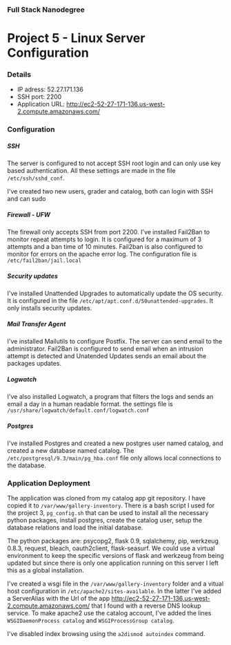 ### Full Stack Nanodegree
# Project 5 - Linux Server Configuration

### Details
- IP adress: 52.27.171.136
- SSH port: 2200
- Application URL: http://ec2-52-27-171-136.us-west-2.compute.amazonaws.com/

### Configuration
##### SSH
The server is configured to not accept SSH root login and can only use key based authentication.  All these settings are made in the file `/etc/ssh/sshd_conf`.

I've created two new users, grader and catalog, both can login with SSH and can sudo

##### Firewall - UFW
The firewall only accepts SSH from port 2200. I've installed Fail2Ban to monitor repeat attempts to login. It is configured for a maximum of 3 attempts and a ban time of 10 minutes. Fail2ban is also configured to monitor for errors on the apache error log. The configuration file is `/etc/fail2ban/jail.local`

##### Security updates
I've installed Unattended Upgrades to automatically update the OS security. It is configured in the file `/etc/apt/apt.conf.d/50unattended-upgrades`. It only installs security updates.

##### Mail Transfer Agent
I've installed Mailutils to configure Postfix. The server can send email to the administrator. Fail2Ban is configured to send email when an intrusion attempt is detected and Unatended Updates sends an email about the packages updates.

##### Logwatch
I've also installed Logwatch, a program that filters the logs and sends an email a day in a human readable format. the settings file is `/usr/share/logwatch/default.conf/logwatch.conf`

##### Postgres
I've installed Postgres and created a new postgres user named catalog, and created a new database named catalog. The `/etc/postgresql/9.3/main/pg_hba.conf` file only allows local connections to the database.

### Application Deployment

The application was cloned from my catalog app git repository. I have copied it to `/var/www/gallery-inventory`. There is a bash script I used for the project 3, `pg_config.sh` that can be used to install all the necessary python packages, install postgres, create the catalog user, setup the database relations and load the initial database.

The python packages are: psycopg2, flask 0.9, sqlalchemy, pip, werkzeug 0.8.3, request, bleach, oauth2client, flask-seasurf.
We could use a virtual environment to keep the specific versions of flask and werkzeug from being updated but since there is only one application running on this server I left this as a global installation.

I've created a wsgi file in the `/var/www/gallery-inventory` folder and a vitual host configuration in `/etc/apache2/sites-available`. In the latter I've added a ServerAlias with the Url of the app http://ec2-52-27-171-136.us-west-2.compute.amazonaws.com/ that I found with a reverse DNS lookup service. To make apache2 use the catalog account, I've added the lines `WSGIDaemonProcess catalog` and `WSGIProcessGroup catalog`. 

I've disabled index browsing using the `a2dismod autoindex` command.

